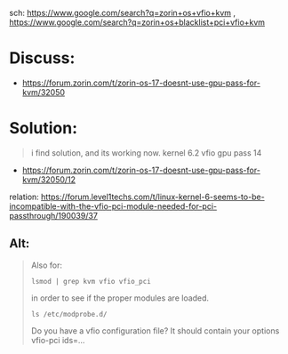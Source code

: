 sch: https://www.google.com/search?q=zorin+os+vfio+kvm , https://www.google.com/search?q=zorin+os+blacklist+pci+vfio+kvm

# Discuss:
- https://forum.zorin.com/t/zorin-os-17-doesnt-use-gpu-pass-for-kvm/32050

# Solution:
>i find solution, and its working now.
>kernel 6.2 vfio gpu pass 14
- https://forum.zorin.com/t/zorin-os-17-doesnt-use-gpu-pass-for-kvm/32050/12

relation: https://forum.level1techs.com/t/linux-kernel-6-seems-to-be-incompatible-with-the-vfio-pci-module-needed-for-pci-passthrough/190039/37

## Alt:
>Also for:
>
>    `lsmod | grep kvm vfio vfio_pci`
>
>in order to see if the proper modules are loaded.
>
>    `ls /etc/modprobe.d/`
>
>Do you have a vfio configuration file?
>It should contain your options vfio-pci ids=...
